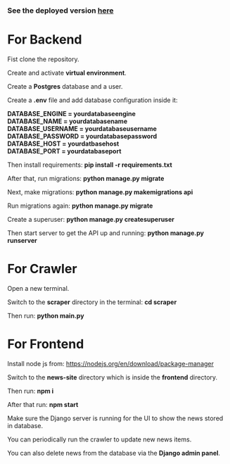### See the deployed version [here](https://news-aggregator-fe-next.vercel.app/)

# For Backend
Fist clone the repository.  

Create and activate **virtual environment**.

Create a **Postgres** database and a user.

Create a **.env** file and add database configuration inside it: 

**DATABASE_ENGINE = yourdatabaseengine** <br>
**DATABASE_NAME = yourdatabasename** <br>
**DATABASE_USERNAME = yourdatabaseusername** <br>
**DATABASE_PASSWORD = yourdatabasepassword** <br>
**DATABASE_HOST = yourdatbasehost** <br>
**DATABASE_PORT = yourdatabaseport** <br>

Then install requirements:
**pip install -r requirements.txt** 

After that, run migrations:
**python manage.py migrate**

Next, make migrations:
**python manage.py makemigrations api**

Run migrations again:
**python manage.py migrate**

Create a superuser:
**python manage.py createsuperuser**

Then start server to get the API up and running:
**python manage.py runserver**

# For Crawler

Open a new terminal.

Switch to the **scraper** directory in the terminal:
**cd scraper**

Then run:
**python main.py**

# For Frontend

Install node js from: https://nodejs.org/en/download/package-manager

Switch to the **news-site** directory which is inside the **frontend** directory.

Then run:
**npm i**

After that run: 
**npm start** 


Make sure the Django server is running for the UI to show the news stored in database.

You can periodically run the crawler to update new news items.

You can also delete news from the database via the **Django admin panel**.


